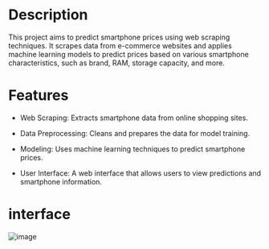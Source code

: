 # Description

This project aims to predict smartphone prices using web scraping techniques. It scrapes data from e-commerce websites and applies machine learning models to predict prices based on various smartphone characteristics, such as brand, RAM, storage capacity, and more.

# Features

- Web Scraping: Extracts smartphone data from online shopping sites.

- Data Preprocessing: Cleans and prepares the data for model training.

- Modeling: Uses machine learning techniques to predict smartphone prices.

- User Interface: A web interface that allows users to view predictions and smartphone information.

# interface 

  ![image](https://github.com/user-attachments/assets/13badb54-e8ce-4b33-a46e-09ab842ed974)

